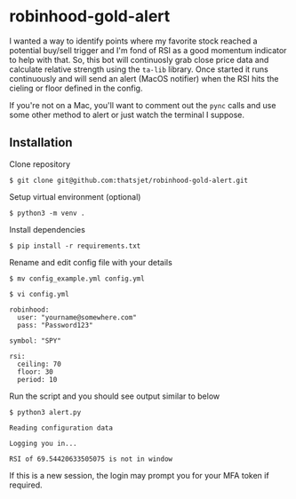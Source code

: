 # robinhood-gold-alert
I wanted a way to identify points where my favorite stock reached a potential buy/sell trigger and I'm fond of RSI as a good momentum indicator to help with that. So, this bot will continuosly grab close price data and calculate relative strength using the `ta-lib` library. Once started it runs continuously and will send an alert (MacOS notifier) when the RSI hits the cieling or floor defined in the config.

If you're not on a Mac, you'll want to comment out the `pync` calls and use some other method to alert or just watch the terminal I suppose.

## Installation

Clone repository
```
$ git clone git@github.com:thatsjet/robinhood-gold-alert.git
```

Setup virtual environment (optional)
```
$ python3 -m venv .
```
Install dependencies
```
$ pip install -r requirements.txt
```
Rename and edit config file with your details
```nano
$ mv config_example.yml config.yml

$ vi config.yml
```
```
robinhood:
  user: "yourname@somewhere.com"
  pass: "Password123"

symbol: "SPY"

rsi:
  ceiling: 70
  floor: 30
  period: 10
```

Run the script and you should see output similar to below
```
$ python3 alert.py

Reading configuration data

Logging you in...

RSI of 69.54420633505075 is not in window

```

If this is a new session, the login may prompt you for your MFA token if required.